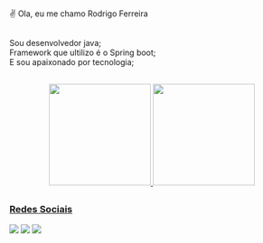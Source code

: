 ✌ Ola, eu me chamo Rodrigo Ferreira
##
Sou desenvolvedor java;<br>
Framework que ultilizo é o Spring boot;<br>
E sou apaixonado por tecnologia; 

##

<div align="center">
  <a href="https://github.com/Rodrigodev1998">
  <img height="180em" src="https://github-readme-stats.vercel.app/api?username=Rodrigodev1998&show_icons=true&theme=dark&include_all_commits=true&count_private=true"/>
  <img height="180em" src="https://github-readme-stats.vercel.app/api/top-langs/?username=Rodrigodev1998&layout=compact&langs_count=7&theme=dark"/>
</div>
 
  ##
  
  
 ##
  
  <div>
    <h3>Redes Sociais</h3>  
  <a href="#" target="_blank"><img src="https://img.shields.io/badge/-Instagram-%23E4405F?style=for-the-badge&logo=instagram&logoColor=white" target="_blank"></a>	
 <a href="#" target="_blank"><img src="https://img.shields.io/badge/Discord-7289DA?style=for-the-badge&logo=discord&logoColor=white" target="_blank"></a> 
  <a href="#" target="_blank"><img src="https://img.shields.io/badge/-LinkedIn-%230077B5?style=for-the-badge&logo=linkedin&logoColor=white" target="_blank"></a>
    
  </div>
